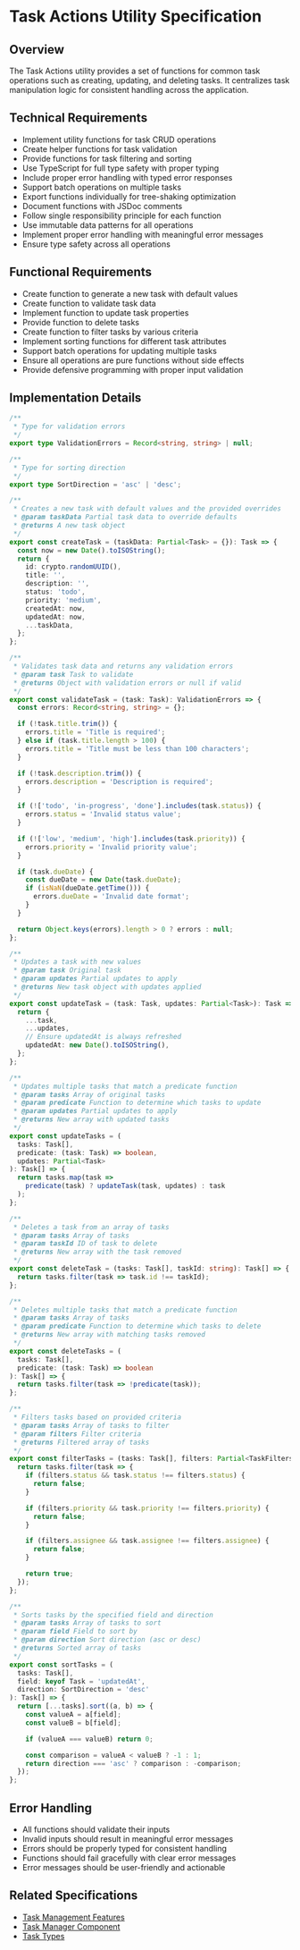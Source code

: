 # Task Actions Utility Specification

## Overview
The Task Actions utility provides a set of functions for common task operations such as creating, updating, and deleting tasks. It centralizes task manipulation logic for consistent handling across the application.

## Technical Requirements
- Implement utility functions for task CRUD operations
- Create helper functions for task validation
- Provide functions for task filtering and sorting
- Use TypeScript for full type safety with proper typing
- Include proper error handling with typed error responses
- Support batch operations on multiple tasks
- Export functions individually for tree-shaking optimization
- Document functions with JSDoc comments
- Follow single responsibility principle for each function
- Use immutable data patterns for all operations
- Implement proper error handling with meaningful error messages
- Ensure type safety across all operations

## Functional Requirements
- Create function to generate a new task with default values
- Create function to validate task data
- Implement function to update task properties
- Provide function to delete tasks
- Create function to filter tasks by various criteria
- Implement sorting functions for different task attributes
- Support batch operations for updating multiple tasks
- Ensure all operations are pure functions without side effects
- Provide defensive programming with proper input validation

## Implementation Details
```typescript
/**
 * Type for validation errors
 */
export type ValidationErrors = Record<string, string> | null;

/**
 * Type for sorting direction
 */
export type SortDirection = 'asc' | 'desc';

/**
 * Creates a new task with default values and the provided overrides
 * @param taskData Partial task data to override defaults
 * @returns A new task object
 */
export const createTask = (taskData: Partial<Task> = {}): Task => {
  const now = new Date().toISOString();
  return {
    id: crypto.randomUUID(),
    title: '',
    description: '',
    status: 'todo',
    priority: 'medium',
    createdAt: now,
    updatedAt: now,
    ...taskData,
  };
};

/**
 * Validates task data and returns any validation errors
 * @param task Task to validate
 * @returns Object with validation errors or null if valid
 */
export const validateTask = (task: Task): ValidationErrors => {
  const errors: Record<string, string> = {};

  if (!task.title.trim()) {
    errors.title = 'Title is required';
  } else if (task.title.length > 100) {
    errors.title = 'Title must be less than 100 characters';
  }

  if (!task.description.trim()) {
    errors.description = 'Description is required';
  }

  if (!['todo', 'in-progress', 'done'].includes(task.status)) {
    errors.status = 'Invalid status value';
  }

  if (!['low', 'medium', 'high'].includes(task.priority)) {
    errors.priority = 'Invalid priority value';
  }

  if (task.dueDate) {
    const dueDate = new Date(task.dueDate);
    if (isNaN(dueDate.getTime())) {
      errors.dueDate = 'Invalid date format';
    }
  }

  return Object.keys(errors).length > 0 ? errors : null;
};

/**
 * Updates a task with new values
 * @param task Original task
 * @param updates Partial updates to apply
 * @returns New task object with updates applied
 */
export const updateTask = (task: Task, updates: Partial<Task>): Task => {
  return {
    ...task,
    ...updates,
    // Ensure updatedAt is always refreshed
    updatedAt: new Date().toISOString(),
  };
};

/**
 * Updates multiple tasks that match a predicate function
 * @param tasks Array of original tasks
 * @param predicate Function to determine which tasks to update
 * @param updates Partial updates to apply
 * @returns New array with updated tasks
 */
export const updateTasks = (
  tasks: Task[],
  predicate: (task: Task) => boolean,
  updates: Partial<Task>
): Task[] => {
  return tasks.map(task =>
    predicate(task) ? updateTask(task, updates) : task
  );
};

/**
 * Deletes a task from an array of tasks
 * @param tasks Array of tasks
 * @param taskId ID of task to delete
 * @returns New array with the task removed
 */
export const deleteTask = (tasks: Task[], taskId: string): Task[] => {
  return tasks.filter(task => task.id !== taskId);
};

/**
 * Deletes multiple tasks that match a predicate function
 * @param tasks Array of tasks
 * @param predicate Function to determine which tasks to delete
 * @returns New array with matching tasks removed
 */
export const deleteTasks = (
  tasks: Task[],
  predicate: (task: Task) => boolean
): Task[] => {
  return tasks.filter(task => !predicate(task));
};

/**
 * Filters tasks based on provided criteria
 * @param tasks Array of tasks to filter
 * @param filters Filter criteria
 * @returns Filtered array of tasks
 */
export const filterTasks = (tasks: Task[], filters: Partial<TaskFilters>): Task[] => {
  return tasks.filter(task => {
    if (filters.status && task.status !== filters.status) {
      return false;
    }

    if (filters.priority && task.priority !== filters.priority) {
      return false;
    }

    if (filters.assignee && task.assignee !== filters.assignee) {
      return false;
    }

    return true;
  });
};

/**
 * Sorts tasks by the specified field and direction
 * @param tasks Array of tasks to sort
 * @param field Field to sort by
 * @param direction Sort direction (asc or desc)
 * @returns Sorted array of tasks
 */
export const sortTasks = (
  tasks: Task[],
  field: keyof Task = 'updatedAt',
  direction: SortDirection = 'desc'
): Task[] => {
  return [...tasks].sort((a, b) => {
    const valueA = a[field];
    const valueB = b[field];

    if (valueA === valueB) return 0;

    const comparison = valueA < valueB ? -1 : 1;
    return direction === 'asc' ? comparison : -comparison;
  });
};
```

## Error Handling
- All functions should validate their inputs
- Invalid inputs should result in meaningful error messages
- Errors should be properly typed for consistent handling
- Functions should fail gracefully with clear error messages
- Error messages should be user-friendly and actionable

## Related Specifications
- [Task Management Features](./task_management.package_specs.md)
- [Task Manager Component](./task_manager.specs.md)
- [Task Types](../../types.specs.md)
